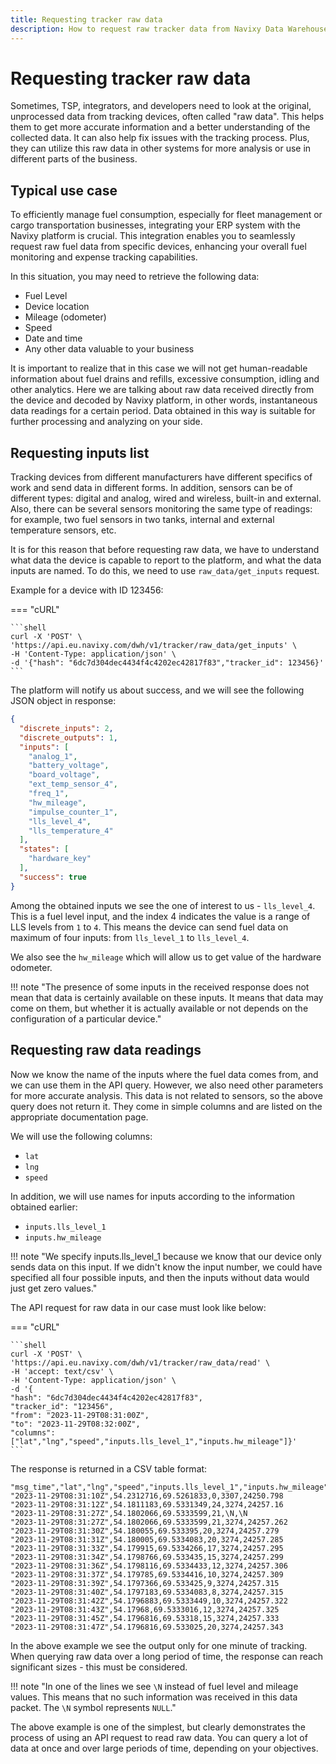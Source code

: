 ```yaml
---
title: Requesting tracker raw data
description: How to request raw tracker data from Navixy Data Warehouse and typical use cases. 
---
```


# Requesting tracker raw data

Sometimes, TSP, integrators, and developers need to look at the original, unprocessed data from tracking devices, often
called "raw data". This helps them to get more accurate information and a better understanding of the collected data.
It can also help fix issues with the tracking process. Plus, they can utilize this raw data in other systems for more
analysis or use in different parts of the business.

## Typical use case

To efficiently manage fuel consumption, especially for fleet management or cargo transportation businesses, integrating
your ERP system with the Navixy platform is crucial. This integration enables you to seamlessly request raw fuel data
from specific devices, enhancing your overall fuel monitoring and expense tracking capabilities.

In this situation, you may need to retrieve the following data:

* Fuel Level
* Device location
* Mileage (odometer)
* Speed
* Date and time
* Any other data valuable to your business

It is important to realize that in this case we will not get human-readable information about fuel drains and refills, 
excessive consumption, idling and other analytics. Here we are talking about raw data received directly from the device 
and decoded by Navixy platform, in other words, instantaneous data readings for a certain period. Data obtained in this 
way is suitable for further processing and analyzing on your side.

## Requesting inputs list

Tracking devices from different manufacturers have different specifics of work and send data in different forms. In 
addition, sensors can be of different types: digital and analog, wired and wireless, built-in and external. Also, there 
can be several sensors monitoring the same type of readings: for example, two fuel sensors in two tanks, internal and 
external temperature sensors, etc.

It is for this reason that before requesting raw data, we have to understand what data the device is capable to report 
to the platform, and what the data inputs are named. To do this, we need to use `raw_data/get_inputs` request.

Example for a device with ID 123456:

=== "cURL"

    ```shell
    curl -X 'POST' \
    'https://api.eu.navixy.com/dwh/v1/tracker/raw_data/get_inputs' \
    -H 'Content-Type: application/json' \
    -d '{"hash": "6dc7d304dec4434f4c4202ec42817f83","tracker_id": 123456}'
    ```

The platform will notify us about success, and we will see the following JSON object in response:

```json
{
  "discrete_inputs": 2,
  "discrete_outputs": 1,
  "inputs": [
    "analog_1",
    "battery_voltage",
    "board_voltage",
    "ext_temp_sensor_4",
    "freq_1",
    "hw_mileage",
    "impulse_counter_1",
    "lls_level_4",
    "lls_temperature_4"
  ],
  "states": [
    "hardware_key"
  ],
  "success": true
}
```

Among the obtained inputs we see the one of interest to us - `lls_level_4`. This is a fuel level input, and the index 4 
indicates the value is a range of LLS levels from `1` to `4`. This means the device can send fuel data on maximum of four 
inputs: from `lls_level_1` to `lls_level_4`.

We also see the `hw_mileage` which will allow us to get value of the hardware odometer.

!!! note "The presence of some inputs in the received response does not mean that data is certainly available on these inputs. It means that data may come on them, but whether it is actually available or not depends on the configuration of a particular device."

## Requesting raw data readings

Now we know the name of the inputs where the fuel data comes from, and we can use them in the API query. However, we also 
need other parameters for more accurate analysis. This data is not related to sensors, so the above query does not return 
it. They come in simple columns and are listed on the appropriate documentation page.

We will use the following columns:

* `lat`
* `lng`
* `speed`

In addition, we will use names for inputs according to the information obtained earlier:

* `inputs.lls_level_1`
* `inputs.hw_mileage`

!!! note "We specify inputs.lls_level_1 because we know that our device only sends data on this input. If we didn't know the input number, we could have specified all four possible inputs, and then the inputs without data would just get zero values."

The API request for raw data in our case must look like below:

=== "cURL"

    ```shell
    curl -X 'POST' \
    'https://api.eu.navixy.com/dwh/v1/tracker/raw_data/read' \
    -H 'accept: text/csv' \
    -H 'Content-Type: application/json' \
    -d '{
    "hash": "6dc7d304dec4434f4c4202ec42817f83",
    "tracker_id": "123456",
    "from": "2023-11-29T08:31:00Z",
    "to": "2023-11-29T08:32:00Z",
    "columns": ["lat","lng","speed","inputs.lls_level_1","inputs.hw_mileage"]}'
    ```

The response is returned in a CSV table format:

```
"msg_time","lat","lng","speed","inputs.lls_level_1","inputs.hw_mileage"
"2023-11-29T08:31:10Z",54.2312716,69.5261833,0,3307,24250.798
"2023-11-29T08:31:12Z",54.1811183,69.5331349,24,3274,24257.16
"2023-11-29T08:31:27Z",54.1802066,69.5333599,21,\N,\N
"2023-11-29T08:31:27Z",54.1802066,69.5333599,21,3274,24257.262
"2023-11-29T08:31:30Z",54.180055,69.533395,20,3274,24257.279
"2023-11-29T08:31:31Z",54.180005,69.5334083,20,3274,24257.285
"2023-11-29T08:31:33Z",54.179915,69.5334266,17,3274,24257.295
"2023-11-29T08:31:34Z",54.1798766,69.533435,15,3274,24257.299
"2023-11-29T08:31:36Z",54.1798116,69.5334433,12,3274,24257.306
"2023-11-29T08:31:37Z",54.179785,69.5334416,10,3274,24257.309
"2023-11-29T08:31:39Z",54.1797366,69.533425,9,3274,24257.315
"2023-11-29T08:31:40Z",54.1797183,69.5334083,8,3274,24257.315
"2023-11-29T08:31:42Z",54.1796883,69.5333449,10,3274,24257.322
"2023-11-29T08:31:43Z",54.17968,69.5333016,12,3274,24257.325
"2023-11-29T08:31:45Z",54.1796816,69.53318,15,3274,24257.333
"2023-11-29T08:31:47Z",54.1796816,69.533025,20,3274,24257.343
```

In the above example we see the output only for one minute of tracking. When querying raw data over a long period of time, 
the response can reach significant sizes - this must be considered.

!!! note "In one of the lines we see `\N` instead of fuel level and mileage values. This means that no such information was received in this data packet. The `\N` symbol represents `NULL`."

The above example is one of the simplest, but clearly demonstrates the process of using an API request to read raw data. 
You can query a lot of data at once and over large periods of time, depending on your objectives.
